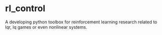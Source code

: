 # rl_control
A developing python toolbox  for reinforcement learning research related to lqr, lq games or even nonlinear systems. 

